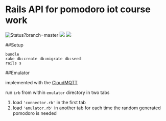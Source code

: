 # Rails API for pomodoro iot course work

<img src="https://codeship.com/projects/8e2548f0-0195-0134-ea95-2e7e86e65593/status?branch=master" alt="Status?branch=master" />
<img src="https://codeclimate.com/repos/57686534b6bdb80064000d22/badges/92701d3405c86b27bd07/gpa.svg" />
<img src="https://codeclimate.com/repos/57686534b6bdb80064000d22/badges/92701d3405c86b27bd07/issue_count.svg" />

##Setup
```
bundle
rake db:create db:migrate db:seed
rails s
```

##Emulator

implemented with the [CloudMQTT](https://www.cloudmqtt.com/)

run ```irb``` from within ```emulator``` directory in two tabs
 1. load ```'connector.rb'``` in the first tab
 2. load ```'emulator.rb'``` in another tab for each time the random generated pomodoro is needed


